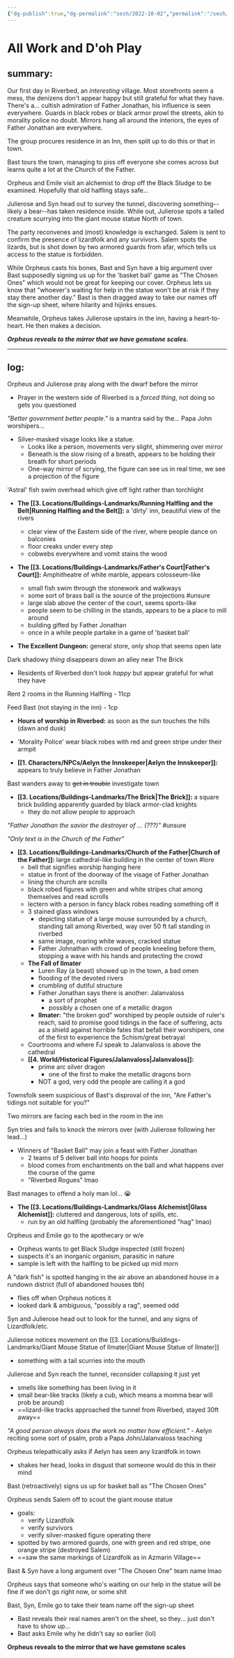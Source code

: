 ```yaml
---
{"dg-publish":true,"dg-permalink":"sesh/2022-10-02","permalink":"/sesh/2022-10-02/","dgHomeLink":true,"dgPassFrontmatter":false}
---
```


# All Work and D'oh Play
## summary:
Our first day in Riverbed, an *interesting* village. Most storefronts seem a mess, the denizens don't appear happy but still grateful for what they have. There's a... cultish admiration of Father Jonathan, his influence is seen everywhere. Guards in black robes or black armor prowl the streets, akin to morality police no doubt. Mirrors hang all around the interiors, the eyes of Father Jonathan are everywhere.

The group procures residence in an Inn, then split up to do this or that in town.

Bast tours the town, managing to piss off everyone she comes across but learns quite a lot at the Church of the Father.

Orpheus and Emile visit an alchemist to drop off the Black Sludge to be examined. Hopefully that old halfling stays safe...

Julierose and Syn head out to survey the tunnel, discovering something--likely a bear--has taken residence inside. While out, Julierose spots a tailed creature scurrying into the giant mouse statue North of town.

The party reconvenes and (most) knowledge is exchanged. Salem is sent to confirm the presence of lizardfolk and any survivors. Salem spots the lizards, but is shot down by two armored guards from afar, which tells us access to the statue is forbidden.

While Orpheus casts his bones, Bast and Syn have a big argument over Bast supposedly signing us up for the 'basket ball' game as "The Chosen Ones" which would not be great for keeping our cover. Orpheus lets us know that "whoever's waiting for help in the statue won't be at risk if they stay there another day." Bast is then dragged away to take our names off the sign-up sheet, where hilarity and hijinks ensues.

Meanwhile, Orpheus takes Julierose upstairs in the inn, having a heart-to-heart. He then makes a decision.

***Orpheus reveals to the mirror that we have gemstone scales.***

---

## log:
Orpheus and Julierose pray along with the dwarf before the mirror

- Prayer in the western side of Riverbed is a *forced thing*, not doing so gets you questioned

*"Better government better people."* is a mantra said by the... Papa John worshipers...

- Silver-masked visage looks like a statue.
	- Looks like a person, movements very slight, shimmering over mirror
	- Beneath is the slow rising of a breath, appears to be holding their breath for short periods
	- One-way mirror of scrying, the figure can see us in real time, we see a projection of the figure

'Astral' fish swim overhead which give off light rather than torchlight 

- **The [[3. Locations/Buildings-Landmarks/Running Halfling and the Belt|Running Halfling and the Belt]]:** a 'dirty' inn, beautiful view of the rivers
	- clear view of the Eastern side of the river, where people dance on balconies
	- floor creaks under every step
	- cobwebs everywhere and vomit stains the wood

- **The [[3. Locations/Buildings-Landmarks/Father's Court|Father's Court]]:** Amphitheatre of white marble, appears colosseum-like
	- small fish swim through the stonework and walkways
	- some sort of brass ball is the source of the projections #unsure 
	- large slab above the center of the court, seems sports-like
	- people seem to be chilling in the stands, appears to be a place to mill around
	- building gifted by Father Jonathan
	- once in a while people partake in a game of 'basket ball'

- **The Excellent Dungeon:** general store, only shop that seems open late

Dark shadowy *thing* disappears down an alley near The Brick

- Residents of Riverbed don't look *happy* but appear grateful for what they have

Rent 2 rooms in the Running Halfling - 11cp

Feed Bast (not staying in the inn) - 1cp

- **Hours of worship in Riverbed:** as soon as the sun touches the hills (dawn and dusk)

- 'Morality Police' wear black robes with red and green stripe under their armpit

- **[[1. Characters/NPCs/Aelyn the Innskeeper|Aelyn the Innskeeper]]:** appears to truly believe in Father Jonathan

Bast wanders away to ~~get in trouble~~ investigate town

- **[[3. Locations/Buildings-Landmarks/The Brick|The Brick]]:** a square brick building apparently guarded by black armor-clad knights
	- they do not allow people to approach

*"Father Jonathan the savior the destroyer of ... (???)"* #unsure 

*"Only text is in the Church of the Father"*

- **[[3. Locations/Buildings-Landmarks/Church of the Father|Church of the Father]]:** large cathedral-like building in the center of town #lore 
	- bell that signifies worship hanging here
	- statue in front of the doorway of the visage of Father Jonathan
	- lining the church are scrolls
	- black robed figures with green and white stripes chat among themselves and read scrolls
	- lectern with a person in fancy black robes reading something off it
	- 3 stained glass windows
		- depicting statue of a large mouse surrounded by a church, standing tall among Riverbed, way over 50 ft tall standing in riverbed
		- same image, roaring white waves, cracked statue
		- Father Johnathan with crowd of people kneeling before them, stopping a wave with his hands and protecting the crowd
	- **The Fall of Ilmater**
		- Luren Ray (a beast) showed up in the town, a bad omen
		- flooding of the devoted rivers
		- crumbling of dutiful structure
		- Father Jonathan says there is another: Jalanvaloss
			- a sort of prophet
			- possibly a chosen one of a metallic dragon
		- **Ilmater:** "the broken god" worshiped by people outside of ruler's reach, said to promise good tidings in the face of suffering, acts as a shield against horrible fates that befall their worshipers, one of the first to experience the Schism/great betrayal
	- Courtrooms and where FJ speak to Jalanvaloss is above the cathedral
	- **[[4. World/Historical Figures/Jalanvaloss|Jalanvaloss]]:**
		- prime arc silver dragon
			- one of the first to make the metallic dragons born
		- NOT a god, very odd the people are calling it a god

Townsfolk seem suspicious of Bast's disproval of the inn, "Are Father's tidings not suitable for you?"

Two mirrors are facing each bed in the room in the inn

Syn tries and fails to knock the mirrors over (with Julierose following her lead...)

- Winners of "Basket Ball" may join a feast with Father Jonathan
	- 2 teams of 5 deliver ball into hoops for points
	- blood comes from enchantments on the ball and what happens over the course of the game
	- "Riverbed Rogues" lmao

Bast manages to offend a holy man lol... 😭

- **The [[3. Locations/Buildings-Landmarks/Glass Alchemist|Glass Alchemist]]:** cluttered and dangerous, lots of spills, etc.
	- run by an old halfling (probably the aforementioned "hag" lmao)

Orpheus and Emile go to the apothecary or w/e
- Orpheus wants to get Black Sludge inspected (still frozen)
- suspects it's an inorganic organism, parasitic in nature
- sample is left with the halfling to be picked up mid morn

A "dark fish" is spotted hanging in the air above an abandoned house in a rundown district (full of abandoned houses tbh)
- flies off when Orpheus notices it
- looked dark & ambiguous, "possibly a rag", seemed odd

Syn and Julierose head out to look for the tunnel, and any signs of Lizardfolk/etc.

Julierose notices movement on the [[3. Locations/Buildings-Landmarks/Giant Mouse Statue of Ilmater|Giant Mouse Statue of Ilmater]]
- something with a tail scurries into the mouth

Julierose and Syn reach the tunnel, reconsider collapsing it just yet
- smells like something has been living in it
- small bear-like tracks (likely a cub, which means a momma bear will prob be around)
- ==lizard-like tracks approached the tunnel from Riverbed, stayed 30ft away==

*"A good person always does the work no matter how efficient."* - Aelyn reciting some sort of psalm, prob a Papa John/Jalanvaloss teaching

Orpheus telepathically asks if Aelyn has seen any lizardfolk in town
- shakes her head, looks in disgust that someone would do this in their mind

Bast (retroactively) signs us up for basket ball as "The Chosen Ones"

Orpheus sends Salem off to scout the giant mouse statue
- goals:
	- verify Lizardfolk
	- verify survivors
	- verify silver-masked figure operating there
- spotted by two armored guards, one with green and red stripe, one orange stripe (destroyed Salem)
- ==saw the same markings of Lizardfolk as in Azmarin Village==

Bast & Syn have a long argument over "The Chosen One" team name lmao

Orpheus says that someone who's waiting on our help in the statue will be fine if we don't go right now, or some shit

Bast, Syn, Emile go to take their team name off the sign-up sheet
- Bast reveals their real names aren't on the sheet, so they... just don't have to show up...
- Bast asks Emile why he didn't say so earlier (lol)

**Orpheus reveals to the mirror that we have gemstone scales**
